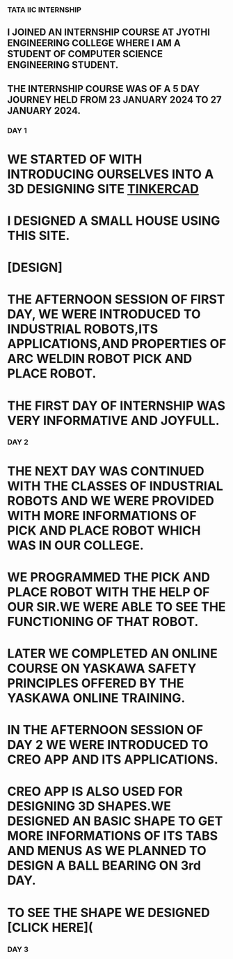 ### TATA IIC INTERNSHIP
## I JOINED AN INTERNSHIP COURSE AT JYOTHI ENGINEERING COLLEGE WHERE I AM A STUDENT OF COMPUTER SCIENCE ENGINEERING STUDENT.
## THE INTERNSHIP COURSE WAS OF A 5 DAY JOURNEY HELD FROM 23 JANUARY 2024 TO 27 JANUARY 2024.

### DAY 1

# WE STARTED OF WITH INTRODUCING OURSELVES INTO A 3D DESIGNING SITE [TINKERCAD](https://www.tinkercad.com/things/h8pAe8wPh30-mighty-snaget-jofo/edit)
# I DESIGNED A SMALL HOUSE USING THIS SITE.
# [DESIGN]
# THE AFTERNOON SESSION OF FIRST DAY, WE WERE INTRODUCED TO INDUSTRIAL ROBOTS,ITS APPLICATIONS,AND PROPERTIES OF ARC WELDIN ROBOT PICK AND PLACE ROBOT.
# THE FIRST DAY OF INTERNSHIP WAS VERY INFORMATIVE AND JOYFULL.

### DAY 2

# THE NEXT DAY WAS CONTINUED WITH THE CLASSES OF INDUSTRIAL ROBOTS AND WE WERE PROVIDED WITH MORE INFORMATIONS OF PICK AND PLACE ROBOT WHICH WAS IN OUR COLLEGE.
# WE PROGRAMMED THE PICK AND PLACE ROBOT WITH THE HELP OF OUR SIR.WE WERE ABLE TO SEE THE FUNCTIONING OF THAT ROBOT.
# LATER WE COMPLETED AN ONLINE COURSE ON YASKAWA SAFETY PRINCIPLES OFFERED BY THE YASKAWA ONLINE TRAINING.
# IN THE AFTERNOON SESSION OF DAY 2 WE WERE INTRODUCED TO CREO APP AND ITS APPLICATIONS.
# CREO APP IS ALSO USED FOR DESIGNING 3D SHAPES.WE DESIGNED AN BASIC SHAPE TO GET MORE INFORMATIONS OF ITS TABS AND MENUS AS WE PLANNED TO DESIGN A BALL BEARING ON 3rd DAY.
# TO SEE THE SHAPE WE DESIGNED [CLICK HERE](

### DAY 3


